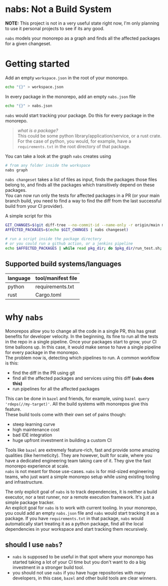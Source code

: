 # nabs: Not a Build System

**NOTE:** This project is not in a very useful state right now, I'm only planning to use it personal projects to see if its any good.  

`nabs` models your monorepo as a graph and finds all the affected packages for a given changeset.  
# Getting started

Add an empty `workspace.json` in the root of your monorepo.  
```sh
echo "{}" > workspace.json
```

In every package in the monorepo, add an empty `nabs.json` file
```sh
echo "{}" > nabs.json
```
`nabs` would start tracking your package. Do this for every package in the monorepo.  

> *what is a package?*   
> This could be some python library/application/service, or a rust crate.  
> For the case of python, you would, for example, have a `requirements.txt` in the root directory of that package.  

You can take a look at the graph `nabs` creates using

```sh
# from any folder inside the workspace
nabs graph
```

`nabs changeset` takes a list of files as input, finds the packages those files belong to, and finds all the packages which transitively depend on these packages.  
You can now run only the tests for affected packages in a PR (or your main branch build, you need to find a way to find the diff from the last successful build from your CI provider).  

A simple script for this
```sh
GIT_CHANGES=$(git diff-tree --no-commit-id --name-only -r origin/main my-awesome-branch)
AFFECTED_PACKAGES=$(echo $GIT_CHANGES | nabs changeset)

# run a script inside the package directory
# or you could run a github action, or a jenkins pipeline
echo $AFFECTED_PACKAGES | while read pkg_dir; do $pkg_dir/run_test.sh; done
```

## Supported build systems/languages
| language | tool/manifest file |
|----------|--------------------|
|  python  | requirements.txt |
| rust | Cargo.toml |

# why `nabs`

Monorepos allow you to change all the code in a single PR, this has great benefits for developer velocity. In the beginning, its fine to run all the tests in the repo in a single pipeline. Once your packages start to grow, your CI time balloons up. In this case, it would make sense to have a single pipeline for every package in the monorepo.  
The problem now is, detecting which pipelines to run. A common workflow is this:
- find the diff in the PR using git
- find all the affected packages and services using this diff **(`nabs` does this)**
- run pipelines for all the affected packages

This can be done in `bazel` and friends, for example, using `bazel query 'rdeps(//my-target)'`. All the build systems with monorepos give this feature.   
These build tools come with their own set of pains though:
- steep learning curve
- high maintenance cost
- bad IDE integration
- huge upfront investment in building a custom CI

Tools like `bazel` are extremely feature-rich, fast and provide some amazing qualities (like hermeticity). They are however, built for scale, where you have a dedicated engineering team taking care of it. They give the fast monorepo experience at scale.  
`nabs` is not meant for those use-cases. `nabs` is for mid-sized engineering teams, who just want a simple monorepo setup while using existing tooling and infrastructure.  

The only explicit goal of `nabs` is to track dependencies, it is neither a build executor, nor a test runner, nor a remote execution framework. It's just a simple package tracker.  
An explicit goal for `nabs` is to work with current tooling. In your monorepo, you could add an empty `nabs.json` file and `nabs` would start tracking it as a package. If you have `requirements.txt` in that package, `nabs` would automatically start treating it as a python package, find all the local dependencies in your workspace and start tracking them recursively.  


## should I use `nabs`?

- `nabs` is supposed to be useful in that spot where your monorepo has started taking a lot of your CI time but you don't want to do a big investment in a stronger build tool.    
- you should not use `nabs` if you have huge repositories with many developers, in this case, `bazel` and other build tools are clear winners.  